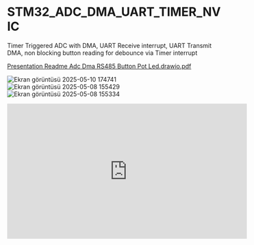 # STM32_ADC_DMA_UART_TIMER_NVIC
Timer Triggered ADC with DMA, UART Receive interrupt, UART Transmit DMA,  non blocking button reading for debounce  via Timer interrupt

[Presentation Readme Adc Dma RS485 Button Pot Led.drawio.pdf](https://github.com/user-attachments/files/20140008/Presentation.Readme.Adc.Dma.RS485.Button.Pot.Led.drawio.pdf)

![Ekran görüntüsü 2025-05-10 174741](https://github.com/user-attachments/assets/b569cb88-08f1-4c81-a2ec-2752a7e7d871)
![Ekran görüntüsü 2025-05-08 155429](https://github.com/user-attachments/assets/c5ac5cf3-1017-46cc-99e0-41a9d37fa1cd)
![Ekran görüntüsü 2025-05-08 155334](https://github.com/user-attachments/assets/7eb95d59-5f4d-4d64-8aa5-f68b5becb223)

<iframe width="560" height="315" src="https://www.youtube.com/embed/sCcRW8u6uYU?si=fhrIgsYN3OWpqwwT" title="YouTube video player" frameborder="0" allow="accelerometer; autoplay; clipboard-write; encrypted-media; gyroscope; picture-in-picture; web-share" referrerpolicy="strict-origin-when-cross-origin" allowfullscreen></iframe>
